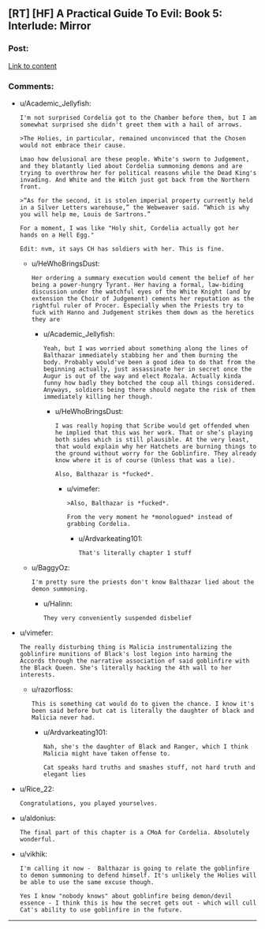 ## [RT] [HF] A Practical Guide To Evil: Book 5: Interlude: Mirror

### Post:

[Link to content](https://practicalguidetoevil.wordpress.com/2019/09/02/interlude-mirror/)

### Comments:

- u/Academic_Jellyfish:
  ```
  I'm not surprised Cordelia got to the Chamber before them, but I am somewhat surprised she didn't greet them with a hail of arrows.

  >The Holies, in particular, remained unconvinced that the Chosen would not embrace their cause. 

  Lmao how delusional are these people. White's sworn to Judgement, and they blatantly lied about Cordelia summoning demons and are trying to overthrow her for political reasons while the Dead King's invading. And White and the Witch just got back from the Northern front.

  >“As for the second, it is stolen imperial property currently held in a Silver Letters warehouse,” the Webweaver said. “Which is why you will help me, Louis de Sartrons.”

  For a moment, I was like "Holy shit, Cordelia actually got her hands on a Hell Egg."

  Edit: nvm, it says CH has soldiers with her. This is fine.
  ```

  - u/HeWhoBringsDust:
    ```
    Her ordering a summary execution would cement the belief of her being a power-hungry Tyrant. Her having a formal, law-biding discussion under the watchful eyes of the White Knight (and by extension the Choir of Judgement) cements her reputation as the rightful ruler of Procer. Especially when the Priests try to fuck with Hanno and Judgement strikes them down as the heretics they are
    ```

    - u/Academic_Jellyfish:
      ```
      Yeah, but I was worried about something along the lines of Balthazar immediately stabbing her and them burning the body. Probably would've been a good idea to do that from the beginning actually, just assassinate her in secret once the Augur is out of the way and elect Rozala. Actually kinda funny how badly they botched the coup all things considered. Anyways, soldiers being there should negate the risk of them immediately killing her though.
      ```

      - u/HeWhoBringsDust:
        ```
        I was really hoping that Scribe would get offended when he implied that this was her work. That or she’s playing both sides which is still plausible. At the very least, that would explain why her Hatchets are burning things to the ground without worry for the Goblinfire. They already know where it is of course (Unless that was a lie).

        Also, Balthazar is *fucked*.
        ```

        - u/vimefer:
          ```
          >Also, Balthazar is *fucked*.

          From the very moment he *monologued* instead of grabbing Cordelia.
          ```

          - u/Ardvarkeating101:
            ```
            That's literally chapter 1 stuff
            ```

  - u/BaggyOz:
    ```
    I'm pretty sure the priests don't know Balthazar lied about the demon summoning.
    ```

    - u/Halinn:
      ```
      They very conveniently suspended disbelief
      ```

- u/vimefer:
  ```
  The really disturbing thing is Malicia instrumentalizing the goblinfire munitions of Black's lost legion into harming the Accords through the narrative association of said goblinfire with the Black Queen. She's literally hacking the 4th wall to her interests.
  ```

  - u/razorfloss:
    ```
    This is something cat would do to given the chance. I know it's been said before but cat is literally the daughter of black and Malicia never had.
    ```

    - u/Ardvarkeating101:
      ```
      Nah, she's the daughter of Black and Ranger, which I think Malicia might have taken offense to.

      Cat speaks hard truths and smashes stuff, not hard truth and elegant lies
      ```

- u/Rice_22:
  ```
  Congratulations, you played yourselves.
  ```

- u/aldonius:
  ```
  The final part of this chapter is a CMoA for Cordelia. Absolutely wonderful.
  ```

- u/vikhik:
  ```
  I'm calling it now -  Balthazar is going to relate the goblinfire to demon summoning to defend himself. It's unlikely the Holies will be able to use the same excuse though.

  Yes I know "nobody knows" about goblinfire being demon/devil essence - I think this is how the secret gets out - which will cull Cat's ability to use goblinfire in the future.
  ```

---

